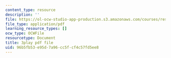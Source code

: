 ```yaml
---
content_type: resource
description: ''
file: https://ol-ocw-studio-app-production.s3.amazonaws.com/courses/res-ll-005-mathematics-of-big-data-and-machine-learning-january-iap-2020/96b5fb53e95d7a96cc5fcf4c57fd5ee8_5RqTJWf1l_A.pdf
file_type: application/pdf
learning_resource_types: []
ocw_type: OCWFile
resourcetype: Document
title: 3play pdf file
uid: 96b5fb53-e95d-7a96-cc5f-cf4c57fd5ee8
---
```

